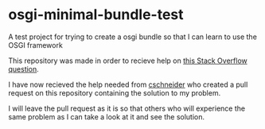 # osgi-minimal-bundle-test
A test project for trying to create a osgi bundle so that I can learn to use the OSGI framework

This repository was made in order to recieve help on [this Stack Overflow question](https://stackoverflow.com/questions/56009782/why-am-i-getting-a-bundleexception-when-starting-my-minimal-example-bundle-with).

I have now recieved the help needed from [cschneider](https://github.com/cschneider) who created a pull request on this repository containing the solution to my problem.

I will leave the pull request as it is so that others who will experience the same problem as I can take a look at it and see the solution.
